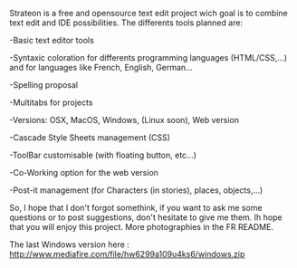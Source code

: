  Strateon is a free and opensource text edit project wich goal is to combine text edit and IDE possibilities. 
 The differents tools planned are:
 
  -Basic text editor tools
  
  -Syntaxic coloration for differents programming languages (HTML/CSS,...)
   and for languages like French, English, German...
   
  -Spelling proposal
  
  -Multitabs for projects
  
  -Versions: OSX, MacOS, Windows, (Linux soon), Web version
  
  -Cascade Style Sheets management (CSS)
  
  -ToolBar customisable (with floating button, etc...)
  
  -Co-Working option for the web version
  
  -Post-it management (for Characters (in stories), places, objects,...)
  
So, I hope that I don't forgot somethink, if you want to ask me some questions or to post suggestions, don't hesitate to give me them.
Ih hope that you will enjoy this project.
More photographies in the FR README.

The last Windows version here : http://www.mediafire.com/file/hw6299a109u4ks6/windows.zip
